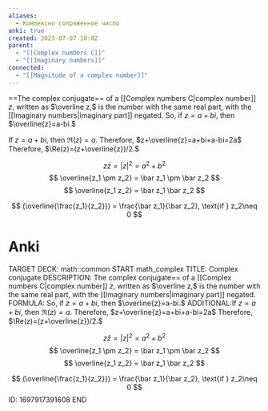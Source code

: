 ```yaml
---
aliases:
  - Комлексно сопряженное число
anki: true
created: 2023-07-07 10:02
parent:
  - "[[Complex numbers C]]"
  - "[[Imaginary numbers]]"
connected:
  - "[[Magnitude of a complex number]]"
---
```

==The complex conjugate== of a [[Complex numbers C|complex number]] $z$, written as $\overline z,$ is the number with the same real part, with the [[Imaginary numbers|imaginary part]] negated. 
So, if $z=a+bi$, then $\overline{z}=a-bi.$

If $z=a+bi$, then $\Re(z)=a.$ Therefore, $z+\overline{z}=a+bi+a-bi=2a$
Therefore, $\Re(z)=(z+\overline{z})/2.$

$$
z \bar z = |z|^2 = a^2 + b^2
$$
$$
 \overline{z_1 \pm z_2} = \bar z_1 \pm \bar z_2
$$
$$
 \overline{z_1 z_2} = \bar z_1 \bar z_2
$$

$$
(\overline{\frac{z_1}{z_2}}) = \frac{\bar z_1}{\bar z_2}, \text{if } z_2\neq 0
$$

# Anki
TARGET DECK: math::common
START
math_complex
TITLE: Сomplex conjugate
DESCRIPTION: The complex conjugate== of a [[Complex numbers C|complex number]] $z$, written as $\overline z,$ is the number with the same real part, with the [[Imaginary numbers|imaginary part]] negated. 
FORMULA: So, if $z=a+bi$, then $\overline{z}=a-bi.$
ADDITIONAL:If $z=a+bi$, then $\Re(z)=a.$ Therefore, $z+\overline{z}=a+bi+a-bi=2a$
Therefore, $\Re(z)=(z+\overline{z})/2.$

$$
z \bar z = |z|^2 = a^2 + b^2
$$
$$
 \overline{z_1 \pm z_2} = \bar z_1 \pm \bar z_2
$$
$$
 \overline{z_1 z_2} = \bar z_1 \bar z_2
$$

$$
(\overline{\frac{z_1}{z_2}}) = \frac{\bar z_1}{\bar z_2}, \text{if } z_2\neq 0
$$
ID: 1697917391608
END
